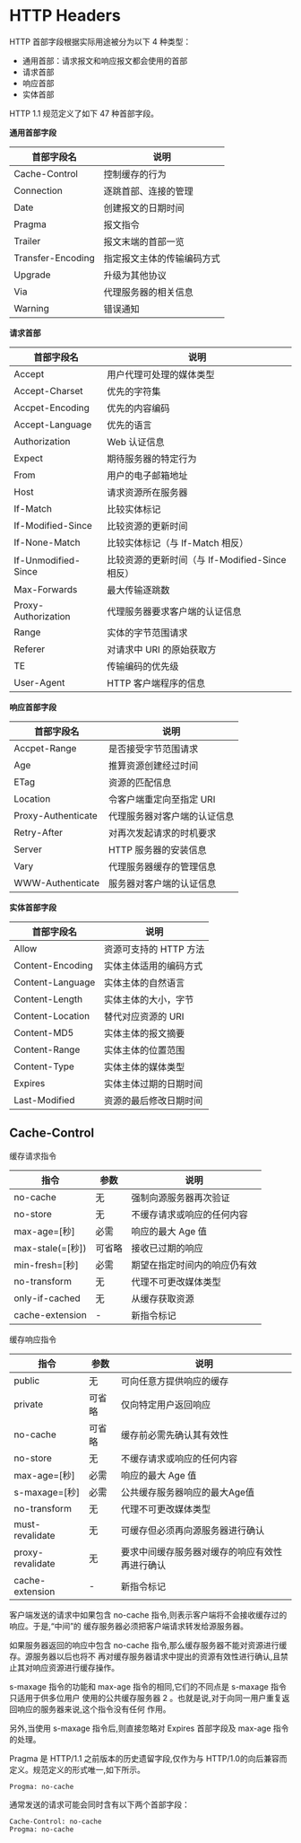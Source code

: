 # HTTP Headers

HTTP 首部字段根据实际用途被分为以下 4 种类型：   

+ 通用首部：请求报文和响应报文都会使用的首部
+ 请求首部
+ 响应首部
+ 实体首部    

HTTP 1.1 规范定义了如下 47 种首部字段。   

**通用首部字段**    


首部字段名 | 说明
---------|----------
 Cache-Control | 控制缓存的行为
 Connection | 逐跳首部、连接的管理
 Date | 创建报文的日期时间
 Pragma | 报文指令
 Trailer | 报文末端的首部一览
 Transfer-Encoding | 指定报文主体的传输编码方式
 Upgrade | 升级为其他协议
 Via | 代理服务器的相关信息
 Warning | 错误通知   

**请求首部**    


首部字段名 | 说明
---------|----------
 Accept | 用户代理可处理的媒体类型
 Accept-Charset | 优先的字符集
 Accpet-Encoding | 优先的内容编码
 Accept-Language | 优先的语言
 Authorization | Web 认证信息
 Expect | 期待服务器的特定行为
 From | 用户的电子邮箱地址
 Host | 请求资源所在服务器
 If-Match | 比较实体标记
 If-Modified-Since | 比较资源的更新时间
 If-None-Match | 比较实体标记（与 If-Match 相反）
 If-Unmodified-Since | 比较资源的更新时间（与 If-Modified-Since 相反）
 Max-Forwards | 最大传输逐跳数
 Proxy-Authorization | 代理服务器要求客户端的认证信息
 Range | 实体的字节范围请求
 Referer | 对请求中 URI 的原始获取方
 TE | 传输编码的优先级
 User-Agent | HTTP 客户端程序的信息


**响应首部字段**    


首部字段名 | 说明
----------|---------
 Accpet-Range | 是否接受字节范围请求
 Age | 推算资源创建经过时间
 ETag | 资源的匹配信息
 Location | 令客户端重定向至指定 URI
 Proxy-Authenticate | 代理服务器对客户端的认证信息
 Retry-After | 对再次发起请求的时机要求
 Server | HTTP 服务器的安装信息
 Vary | 代理服务器缓存的管理信息
 WWW-Authenticate | 服务器对客户端的认证信息   

**实体首部字段**    


首部字段名 | 说明
----------|---------
 Allow | 资源可支持的 HTTP 方法
 Content-Encoding | 实体主体适用的编码方式
 Content-Language | 实体主体的自然语言
 Content-Length | 实体主体的大小，字节
 Content-Location | 替代对应资源的 URI
 Content-MD5 | 实体主体的报文摘要
 Content-Range | 实体主体的位置范围
 Content-Type | 实体主体的媒体类型
 Expires | 实体主体过期的日期时间
 Last-Modified | 资源的最后修改日期时间   

## Cache-Control

缓存请求指令    


指令 | 参数 | 说明
---------|----------|---------
 no-cache | 无 | 强制向源服务器再次验证
 no-store | 无 | 不缓存请求或响应的任何内容
 max-age=[秒] | 必需 | 响应的最大 Age 值
 max-stale(=[秒]) | 可省略 | 接收已过期的响应
 min-fresh=[秒] | 必需 | 期望在指定时间内的响应仍有效
 no-transform | 无 | 代理不可更改媒体类型
 only-if-cached | 无 | 从缓存获取资源
 cache-extension | - | 新指令标记    

缓存响应指令

指令 | 参数 | 说明
---------|----------|---------
 public | 无 | 可向任意方提供响应的缓存
 private | 可省略 | 仅向特定用户返回响应
 no-cache | 可省略 | 缓存前必需先确认其有效性
 no-store | 无 | 不缓存请求或响应的任何内容
 max-age=[秒] | 必需 | 响应的最大 Age 值
 s-maxage=[秒] | 必需 | 公共缓存服务器响应的最大Age值
 no-transform | 无 | 代理不可更改媒体类型
 must-revalidate | 无 | 可缓存但必须再向源服务器进行确认
 proxy-revalidate | 无 | 要求中间缓存服务器对缓存的响应有效性再进行确认
 cache-extension | - | 新指令标记   

客户端发送的请求中如果包含 no-cache 指令,则表示客户端将不会接收缓存过的响应。于是,“中间”的
缓存服务器必须把客户端请求转发给源服务器。     

如果服务器返回的响应中包含 no-cache 指令,那么缓存服务器不能对资源进行缓存。源服务器以后也将不
再对缓存服务器请求中提出的资源有效性进行确认,且禁止其对响应资源进行缓存操作。     

s-maxage 指令的功能和 max-age 指令的相同,它们的不同点是 s-maxage 指令只适用于供多位用户
使用的公共缓存服务器 2 。也就是说,对于向同一用户重复返回响应的服务器来说,这个指令没有任何
作用。     

另外,当使用 s-maxage 指令后,则直接忽略对 Expires 首部字段及 max-age 指令的处理。    

Pragma 是 HTTP/1.1 之前版本的历史遗留字段,仅作为与 HTTP/1.0的向后兼容而定义。规范定义的形式唯一,如下所示。    

`Progma: no-cache`      

通常发送的请求可能会同时含有以下两个首部字段：   

```
Cache-Control: no-cache
Progma: no-cache
```     